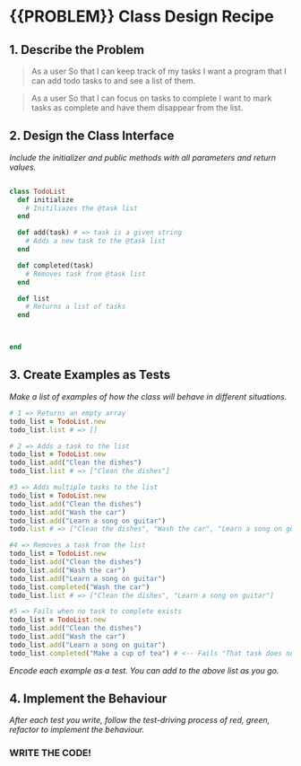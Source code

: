 # {{PROBLEM}} Class Design Recipe

## 1. Describe the Problem

> As a user
> So that I can keep track of my tasks
> I want a program that I can add todo tasks to and see a list of them.

> As a user
> So that I can focus on tasks to complete
> I want to mark tasks as complete and have them disappear from the list.

## 2. Design the Class Interface

_Include the initializer and public methods with all parameters and return values._

```ruby

class TodoList
  def initialize
    # Initiliazes the @task list
  end

  def add(task) # => task is a given string
    # Adds a new task to the @task list
  end

  def completed(task)
    # Removes task from @task list
  end

  def list
    # Returns a list of tasks
  end



end

```

## 3. Create Examples as Tests

_Make a list of examples of how the class will behave in different situations._

```ruby
# 1 => Returns an empty array
todo_list = TodoList.new
todo_list.list # => []

# 2 => Adds a task to the list
todo_list = TodoList.new
todo_list.add("Clean the dishes")
todo_list.list # => ["Clean the dishes"]

#3 => Adds multiple tasks to the list
todo_list = TodoList.new
todo_list.add("Clean the dishes")
todo_list.add("Wash the car")
todo_list.add("Learn a song on guitar")
todo.list # => ["Clean the dishes", "Wash the car", "Learn a song on guitar"]

#4 => Removes a task from the list
todo_list = TodoList.new
todo_list.add("Clean the dishes")
todo_list.add("Wash the car")
todo_list.add("Learn a song on guitar")
todo_list.completed("Wash the car")
todo_list.list # => ["Clean the dishes", "Learn a song on guitar"]

#5 => Fails when no task to complete exists
todo_list = TodoList.new
todo_list.add("Clean the dishes")
todo_list.add("Wash the car")
todo_list.add("Learn a song on guitar")
todo_list.completed("Make a cup of tea") # <-- Fails "That task does not exist"
```

_Encode each example as a test. You can add to the above list as you go._

## 4. Implement the Behaviour

_After each test you write, follow the test-driving process of red, green, refactor to implement the behaviour._

### WRITE THE CODE!

